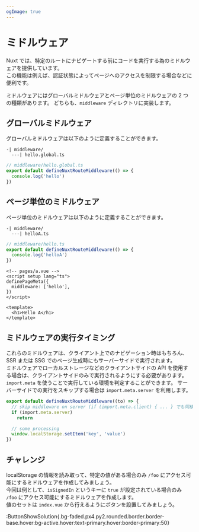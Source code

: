 ```yaml
---
ogImage: true
---
```


# ミドルウェア

Nuxt では、特定のルートにナビゲートする前にコードを実行する為のミドルウェアを提供しています。\
この機能は例えば、認証状態によってページへのアクセスを制限する場合などに便利です。

ミドルウェアにはグローバルミドルウェアとページ単位のミドルウェアの 2 つの種類があります。
どちらも、`middleware` ディレクトリに実装します。

## グローバルミドルウェア

グローバルミドルウェアは以下のように定義することができます。

```
-| middleware/
  ---| hello.global.ts
```

```ts
// middleware/hello.global.ts
export default defineNuxtRouteMiddleware(() => {
  console.log('hello')
})
```

## ページ単位のミドルウェア

ページ単位のミドルウェアは以下のように定義することができます。

```
-| middleware/
  ---| helloA.ts
```

```ts
// middleware/hello.ts
export default defineNuxtRouteMiddleware(() => {
  console.log('helloA')
})
```

```vue
<!-- pages/a.vue -->
<script setup lang="ts">
definePageMeta({
  middleware: ['hello'],
})
</script>

<template>
  <h1>Hello A</h1>
</template>
```

## ミドルウェアの実行タイミング

これらのミドルウェアは、クライアント上でのナビゲーション時はもちろん、SSR または SSG でのページ生成時にもサーバーサイドで実行されます。\
ミドルウェアでローカルストレージなどのクライアントサイドの API を使用する場合は、クライアントサイドのみで実行されるようにする必要があります。\
`import.meta` を使うことで実行している環境を判定することができます。
サーバーサイドでの実行をスキップする場合は `import.meta.server` を利用します。

```ts
export default defineNuxtRouteMiddleware((to) => {
  // skip middleware on server (if (import.meta.client) { ... } でも同様)
  if (import.meta.server)
    return

  // some processing
  window.localStorage.setItem('key', 'value')
})
```

## チャレンジ

localStorage の情報を読み取って、特定の値がある場合のみ `/foo` にアクセス可能にするミドルウェアを作成してみましょう。\
今回は例として、`isSignedIn` というキーに `true` が設定されている場合のみ `/foo` にアクセス可能にするミドルウェアを作成します。\
値のセットは `index.vue` から行えるようにボタンを設置してみましょう。

:ButtonShowSolution{.bg-faded.px4.py2.rounded.border.border-base.hover:bg-active.hover:text-primary.hover:border-primary:50}
